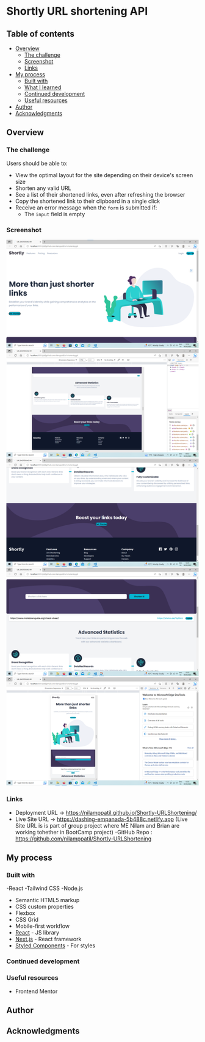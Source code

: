 
# Shortly URL shortening API


## Table of contents

- [Overview](#overview)
  - [The challenge](#the-challenge)
  - [Screenshot](#screenshot)
  - [Links](#links)
- [My process](#my-process)
  - [Built with](#built-with)
  - [What I learned](#what-i-learned)
  - [Continued development](#continued-development)
  - [Useful resources](#useful-resources)
- [Author](#author)
- [Acknowledgments](#acknowledgments)



## Overview

### The challenge

Users should be able to:

- View the optimal layout for the site depending on their device's screen size
- Shorten any valid URL
- See a list of their shortened links, even after refreshing the browser
- Copy the shortened link to their clipboard in a single click
- Receive an error message when the `form` is submitted if:
  - The `input` field is empty

### Screenshot

![](./design/landingpage1.png)
![](./design/landingpage2.png)
![](./design/landingpage3.png)
![](./design/landingpage12.png)
![](./design/mobileappversion.png)



### Links

- Deployment URL -> https://nilamppatil.github.io/Shortly-URLShortening/
- Live Site URL ->  https://dashing-empanada-5b488c.netlify.app
  (Live Site URL is is part of group project where ME Nilam and Brian are working tohether in BootCamp project)
-GitHub Repo : https://github.com/nilamppatil/Shortly-URLShortening

## My process

### Built with
-React
-Tailwind CSS
-Node.js
- Semantic HTML5 markup
- CSS custom properties
- Flexbox
- CSS Grid
- Mobile-first workflow
- [React](https://reactjs.org/) - JS library
- [Next.js](https://nextjs.org/) - React framework
- [Styled Components](https://styled-components.com/) - For styles




### Continued development


### Useful resources
- Frontend Mentor 

## Author




## Acknowledgments
